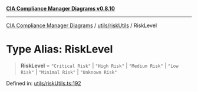 [**CIA Compliance Manager Diagrams v0.8.10**](../../../README.md)

***

[CIA Compliance Manager Diagrams](../../../modules.md) / [utils/riskUtils](../README.md) / RiskLevel

# Type Alias: RiskLevel

> **RiskLevel** = `"Critical Risk"` \| `"High Risk"` \| `"Medium Risk"` \| `"Low Risk"` \| `"Minimal Risk"` \| `"Unknown Risk"`

Defined in: [utils/riskUtils.ts:192](https://github.com/Hack23/cia-compliance-manager/blob/680c1f0618a64f5e2a4571e2b2ee23d6baf8dc9d/src/utils/riskUtils.ts#L192)
